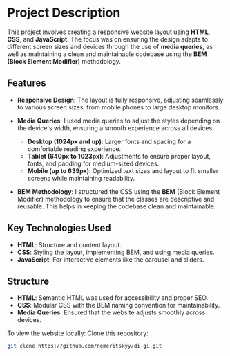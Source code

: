 # Project Description

This project involves creating a responsive website layout using **HTML**, **CSS**, and **JavaScript**. The focus was on ensuring the design adapts to different screen sizes and devices through the use of **media queries**, as well as maintaining a clean and maintainable codebase using the **BEM (Block Element Modifier)** methodology.

## Features

- **Responsive Design**: The layout is fully responsive, adjusting seamlessly to various screen sizes, from mobile phones to large desktop monitors.
- **Media Queries**: I used media queries to adjust the styles depending on the device's width, ensuring a smooth experience across all devices.
  - **Desktop (1024px and up)**: Larger fonts and spacing for a comfortable reading experience.
  - **Tablet (640px to 1023px)**: Adjustments to ensure proper layout, fonts, and padding for medium-sized devices.
  - **Mobile (up to 639px)**: Optimized text sizes and layout to fit smaller screens while maintaining readability.
  
- **BEM Methodology**: I structured the CSS using the **BEM** (Block Element Modifier) methodology to ensure that the classes are descriptive and reusable. This helps in keeping the codebase clean and maintainable.

## Key Technologies Used

- **HTML**: Structure and content layout.
- **CSS**: Styling the layout, implementing BEM, and using media queries.
- **JavaScript**: For interactive elements like the carousel and sliders.

## Structure

- **HTML**: Semantic HTML was used for accessibility and proper SEO.
- **CSS**: Modular CSS with the BEM naming convention for maintainability.
- **Media Queries**: Ensured that the website adjusts smoothly across devices.

To view the website locally:
Clone this repository:

```bash
git clone https://github.com/nemeritskyy/di-gi.git
```